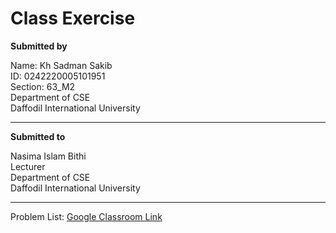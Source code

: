 # Class Exercise


**Submitted by**

Name: Kh Sadman Sakib </br>
ID: 0242220005101951 </br>
Section: 63_M2 </br>
Department of CSE</br>
Daffodil International University 

---

**Submitted to**

Nasima Islam Bithi</br>
Lecturer</br>
Department of CSE</br>
Daffodil International University

---
Problem List: [Google Classroom Link](https://classroom.google.com/c/Njk4Mzc1MTU1NTI3/p/NzM2MDc5MDMzNTg4)
